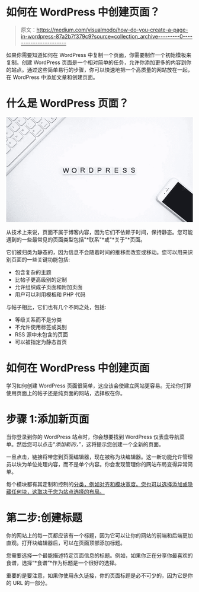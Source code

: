 # 如何在 WordPress 中创建页面？

> 原文：<https://medium.com/visualmodo/how-do-you-create-a-page-in-wordpress-87a2b7f379c9?source=collection_archive---------0----------------------->

如果你需要知道如何在 WordPress 中复制一个页面，你需要制作一个初始模板来复制。创建 WordPress 页面是一个相对简单的任务，允许你添加更多的内容到你的站点。通过这些简单易行的步骤，你可以快速地把一个高质量的网站放在一起，在 WordPress 中添加文章和创建页面。

# 什么是 WordPress 页面？

![](img/687b9d1e3969dcd01ddb8feba8860e44.png)

从技术上来说，页面不属于博客内容，因为它们不依赖于时间，保持静态。您可能遇到的一些最常见的页面类型包括"*联系"*或"*关于"*页面。

它们被归类为静态的，因为信息不会随着时间的推移而改变或移动。您可以用来识别页面的一些关键功能包括:

*   包含复杂的主题
*   比帖子更高级别的定制
*   允许组织成子页面和附加页面
*   用户可以利用模板和 PHP 代码

与帖子相比，它们也有几个不同之处，包括:

*   等级关系而不是分类
*   不允许使用标签或类别
*   RSS 源中未包含的页面
*   可以被指定为静态首页

# 如何在 WordPress 中创建页面

学习如何创建 WordPress 页面很简单，这应该会使建立网站更容易。无论你打算使用页面上的帖子还是纯页面的网站，选择权在你。

# 步骤 1:添加新页面

当你登录到你的 WordPress 站点时，你会想要找到 WordPress 仪表盘导航菜单。然后您可以点击“*添加新的，”*，这将提示您创建一个全新的页面。

一旦点击，链接将带您到页面编辑器，现在被称为块编辑器。这一新功能允许管理员以块为单位处理内容，而不是单个内容。你会发现管理你的网站布局变得异常简单。

每个模块都有其定制和控制的[分类，例如对齐和模块宽度。您也可以选择添加或隐藏任何块，这取决于您为站点选择的布局。](https://visualmodo.com/vimeo-on-revolution-slider-build-video-sliders/)

# 第二步:创建标题

你的网站上的每一页都应该有一个标题，因为它可以让你的网站的前端和后端更加直观。打开块编辑器后，可以在页面顶部添加标题。

您需要选择一个最能描述特定页面信息的标题。例如，如果你正在分享你最喜欢的食谱，选择“*食谱”*作为标题是一个很好的选择。

重要的是要注意，如果你使用永久链接，你的页面标题是必不可少的，因为它是你的 URL 的一部分。